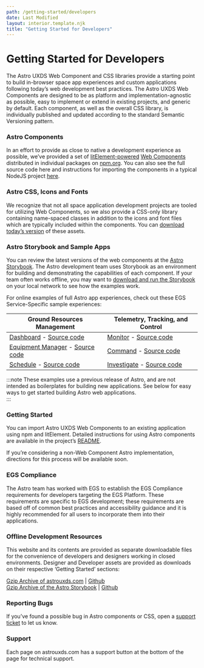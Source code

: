 ```yaml
---
path: /getting-started/developers
date: Last Modified
layout: interior.template.njk
title: "Getting Started for Developers"
---
```


# Getting Started for Developers

The Astro UXDS Web Component and CSS libraries provide a starting point to build in-browser space app experiences and custom applications following today’s web development best practices. The Astro UXDS Web Components are designed to be as platform and implementation-agnostic as possible, easy to implement or extend in existing projects, and generic by default. Each component, as well as the overall CSS library, is individually published and updated according to the standard Semantic Versioning pattern.  
  
  
### Astro Components  
In an effort to provide as close to native a development experience as possible, we’ve provided a set of [litElement-powered](https://lit-element.polymer-project.org/guide) [Web Components](https://developer.mozilla.org/en-US/docs/Web/Web_Components) distributed in individual packages on [npm.org](https://www.npmjs.com/org/astrouxds). You can also see the full source code here and instructions for importing the components in a typical NodeJS project [here](https://github.com/RocketCommunicationsInc/astro-components/tree/feature/astro-tokens-static-assets#use-the-astro-web-components-in-a-nodejs-project).  
  
  
### Astro CSS, Icons and Fonts  
We recognize that not all space application development projects are tooled for utilizing Web Components, so we also provide a CSS-only library containing name-spaced classes in addition to the icons and font files which are typically included within the components. You can [download today’s version](https://github.com/RocketCommunicationsInc/astro-components/tree/feature/astro-tokens-static-assets/src/components/rux-assets) of these assets.  
  
  
### Astro Storybook and Sample Apps  
You can review the latest versions of the web components at the [Astro Storybook](https://astro-components.netlify.app/?path=/story/astro-uxds-welcome--start-here). The Astro development team uses Storybook as an environment for building and demonstrating the capabilities of each component. If your team often works offline, you may want to [download and run the Storybook](https://github.com/RocketCommunicationsInc/astro-components/tree/feature/astro-tokens-static-assets#download-and-install-the-astro-web-component-storybook) on your local network to see how the examples work.  
  
For online examples of full Astro app experiences, check out these EGS Service-Specific sample experiences:  
  
| Ground Resources Management   | Telemetry, Tracking, and Control |
| ----------------------------- | -------------------------------- |
| [Dashboard](/grm-service-ux-design/grm-dashboard/) - [Source code](https://bitbucket.org/rocketcom/grm-sample-apps-dashboard/src/master/)   |  [Monitor](/ttc-service-ux-design/ttc-monitor/) - [Source code](https://bitbucket.org/rocketcom/tt-c-monitor/src/master/)  |
| [Equipment Manager](/grm-service-ux-design/grm-equipment-manager/) - [Source code](https://bitbucket.org/rocketcom/grm-sample-apps-equipment/src/master/)  | [Command](/ttc-service-ux-design/ttc-command/) - [Source code](https://bitbucket.org/rocketcom/tt-c-command/src/master/)  |
| [Schedule](/grm-service-ux-design/grm-schedule/) - [Source code](https://bitbucket.org/rocketcom/grm-sample-apps-schedule/src/master/)   | [Investigate](/ttc-service-ux-design/ttc-investigate/) - [Source code](https://bitbucket.org/rocketcom/tt-c-investigate/src/master/)   |
  
:::note
These examples use a previous release of Astro, and are not intended as boilerplates for building new applications. See below for easy ways to get started building Astro web applications.  
:::
  
  
### Getting Started  
You can import Astro UXDS Web Components to an existing application using npm and litElement. Detailed instructions for using Astro components are available in the project’s [README](https://github.com/RocketCommunicationsInc/astro-components/blob/master/README.md).  
  
If you’re considering a non-Web Component Astro implementation, directions for this process will be available soon. 
  
  
### EGS Compliance  
The Astro team has worked with EGS to establish the EGS Compliance requirements for developers targeting the EGS Platform. These requirements are specific to EGS development; these requirements are based off of common best practices and accessibility guidance and it is highly recommended for all users to incorporate them into their applications.  
  
  
### Offline Development Resources  
  
This website and its contents are provided as separate downloadable files for the convenience of developers and designers working in closed environments. Designer and Developer assets are provided as downloads on their respective ‘Getting Started’ sections:  
  
[Gzip Archive of astrouxds.com](https://github.com/RocketCommunicationsInc/astro-uxds/archive/draft.zip) | [Github](https://github.com/RocketCommunicationsInc/astro-uxds)  
[Gzip Archive of the Astro Storybook](https://github.com/RocketCommunicationsInc/astro-components/archive/master.zip) | [Github](https://github.com/RocketCommunicationsInc/astro-components)
  
  
### Reporting Bugs  
If you’ve found a possible bug in Astro components or CSS, open a [support ticket](https://rocketcom.atlassian.net/servicedesk/customer/portal/2) to let us know.
  
  
### Support  
Each page on astrouxds.com has a support button at the bottom of the page for technical support.
